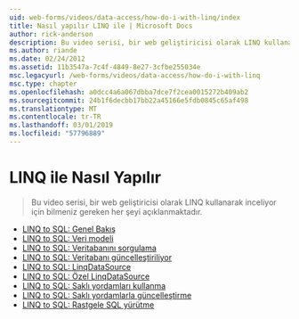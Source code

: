 ```yaml
---
uid: web-forms/videos/data-access/how-do-i-with-linq/index
title: Nasıl yapılır LINQ ile | Microsoft Docs
author: rick-anderson
description: Bu video serisi, bir web geliştiricisi olarak LINQ kullanarak inceliyor için bilmeniz gereken her şeyi açıklanmaktadır.
ms.author: riande
ms.date: 02/24/2012
ms.assetid: 11b3547a-7c4f-4849-8e27-3cfbe255034e
msc.legacyurl: /web-forms/videos/data-access/how-do-i-with-linq
msc.type: chapter
ms.openlocfilehash: a0dcc4a6a067dbba7dce7f2cea0015272b409ab2
ms.sourcegitcommit: 24b1f6decbb17bb22a45166e5fdb0845c65af498
ms.translationtype: MT
ms.contentlocale: tr-TR
ms.lasthandoff: 03/01/2019
ms.locfileid: "57796889"
---
```

<a name="how-do-i-with-linq"></a>LINQ ile Nasıl Yapılır
====================
> Bu video serisi, bir web geliştiricisi olarak LINQ kullanarak inceliyor için bilmeniz gereken her şeyi açıklanmaktadır.


- [LINQ to SQL: Genel Bakış](how-do-i-linq-to-sql-overview.md)
- [LINQ to SQL: Veri modeli](how-do-i-linq-to-sql-data-model.md)
- [LINQ to SQL: Veritabanını sorgulama](how-do-i-linq-to-sql-querying-the-database.md)
- [LINQ to SQL: Veritabanı güncelleştiriliyor](how-do-i-linq-to-sql-updating-the-database.md)
- [LINQ to SQL: LinqDataSource](how-do-i-linq-to-sql-linqdatasource.md)
- [LINQ to SQL: Özel LinqDataSource](how-do-i-linq-to-sql-custom-linqdatasource.md)
- [LINQ to SQL: Saklı yordamları kullanma](how-do-i-linq-to-sql-using-stored-procedures.md)
- [LINQ to SQL: Saklı yordamlarla güncelleştirme](how-do-i-linq-to-sql-updating-with-stored-procedures.md)
- [LINQ to SQL: Rastgele SQL yürütme](how-do-i-linq-to-sql-executing-arbitrary-sql.md)
